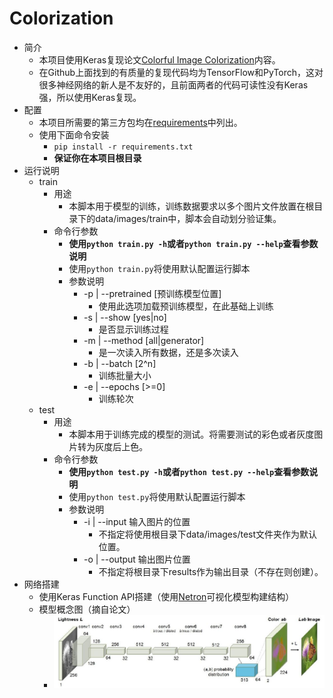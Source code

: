 # Colorization
- 简介
    - 本项目使用Keras复现论文[Colorful Image Colorization](https://arxiv.org/pdf/1603.08511.pdf)内容。
    - 在Github上面找到的有质量的复现代码均为TensorFlow和PyTorch，这对很多神经网络的新人是不友好的，且前面两者的代码可读性没有Keras强，所以使用Keras复现。
- 配置
    - 本项目所需要的第三方包均在[requirements](/requirements.txt)中列出。
    - 使用下面命令安装
	    - `pip install -r requirements.txt`
	    - **保证你在本项目根目录**
- 运行说明
	- train
		- 用途
			- 本脚本用于模型的训练，训练数据要求以多个图片文件放置在根目录下的data/images/train中，脚本会自动划分验证集。
		- 命令行参数
			- **使用`python train.py -h`或者`python train.py --help`查看参数说明**
			- 使用`python train.py`将使用默认配置运行脚本
			- 参数说明
				- -p | --pretrained [预训练模型位置]
					- 使用此选项加载预训练模型，在此基础上训练
				- -s | --show [yes|no]
					- 是否显示训练过程
				- -m | --method [all|generator]
					- 是一次读入所有数据，还是多次读入
				- -b | --batch [2^n]
					- 训练批量大小
				- -e | --epochs [>=0]
					- 训练轮次
	- test
		- 用途
			- 本脚本用于训练完成的模型的测试。将需要测试的彩色或者灰度图片转为灰度后上色。
		- 命令行参数
			- **使用`python test.py -h`或者`python test.py --help`查看参数说明**
			- 使用`python test.py`将使用默认配置运行脚本
			- 参数说明
				- -i | --input 输入图片的位置
					- 不指定将使用根目录下data/images/test文件夹作为默认位置。
				- -o | --output 输出图片位置
					- 不指定将根目录下results作为输出目录（不存在则创建）。
- 网络搭建
    - 使用Keras Function API搭建（使用[Netron](https://lutzroeder.github.io/netron/)可视化模型构建结构）
    - 模型概念图（摘自论文）
	    - ![](/asset/structure.png)